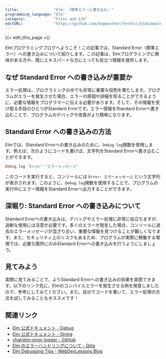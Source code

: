 ```yaml
---
title:                "Elm: 「標準エラーに書き込む」"
programming_language: "Elm"
category:             "Files and I/O"
editURL:              "https://github.com/dogweather/forkful/blob/master/content/ja/elm/writing-to-standard-error.md"
---
```


{{< edit_this_page >}}

Elmプログラミングブログへようこそ！この記事では、Standard Error（標準エラー）への書き込みについて紹介します。この記事は、Elmプログラミングに興味がある方や、既にエキスパートな方にとっても役立つ情報を提供します。

## なぜ Standard Error への書き込みが重要か

エラー処理は、プログラミングの中でも非常に重要な役割を果たします。プログラムがエラーを発生させた場合、エラーの原因や詳細を知ることができるように、必要な情報をプログラマーに伝える必要があります。そして、その情報を受け取る手段のひとつがStandard Errorです。エラー情報をStandard Errorへ書き込むことで、プログラムのデバッグや改善がより簡単になります。

## Standard Error への書き込みの方法

Elmでは、Standard Errorへの書き込みのために、`Debug.log`関数を使用します。例えば、次のようにコードを書けば、文字列をStandard Errorへ書き込むことができます。

```Elm
Debug.log "Error" "エラーメッセージ"
```

このコードを実行すると、コンソールには `Error: エラーメッセージ` という文字列が表示されます。このように、`Debug.log`関数を使用することで、プログラムの実行中にエラー情報をStandard Errorへ出力することができます。

## 深堀り: Standard Error への書き込みについて

Standard Errorへの書き込みは、デバッグやエラー処理に非常に役立ちますが、過剰な使用には注意が必要です。多くのエラーが発生した場合、コンソールに過去のエラーメッセージが混ざり合い、重要な情報を見つけることが難しくなります。また、セキュリティ上のリスクもあるため、プログラムが実際に稼働する環境では、必要な箇所にのみStandard Errorへの書き込みを行うようにしましょう。

## 見てみよう

実際に見てみることで、よりStandard Errorへの書き込みの効果を実感できます。以下のリンク先に、Elmのコンパイルエラーを発生させる例を用意しましたので、参考にしてみてください。また、自分でコードを書いて、エラー処理の方法を試してみることもオススメです！

## 関連リンク

- [Elm 公式ドキュメント - Debug](https://guide.elm-lang.org/debugging/debug.html)
- [Elm 公式ドキュメント - String](https://package.elm-lang.org/packages/elm/core/latest/String)
- [yhat/elm-error-logger - GitHub](https://github.com/yhat/elm-error-logger)
- [Elm のエラーハンドリングについて - Qiita](https://qiita.com/kirito_jp/items/df0620c272f1e9ed9de6)
- [Elm Debugging Tips - WebDevLessons Blog](https://webdevlessons.com/elm-debugging-tips/)
